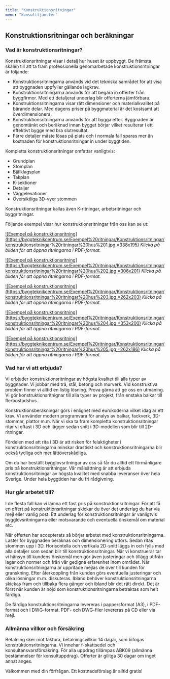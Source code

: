 ```yaml
---
title: "Konstruktionsritningar"
menu: "konsulttjänster"
---
```


## Konstruktionsritningar och beräkningar

### Vad är konstruktionsritningar?

Konstruktionsritningar visar i detalj hur huset är uppbyggt. De främsta skälen till att ta fram professionella genomarbetade konstruktionsritningar är följande:

* Konstruktionsritningarna används vid det tekniska samrådet för att visa att byggnaden uppfyller gällande lagkrav.
* Konstruktionsritningarna används för att begära in offerter från byggfirmor. Med ett detaljerat underlag blir offerterna jämförbara.
* Konstruktionsritningarna visar rätt dimensioner och materialkvalitet på bärande delar. Med dagens priser på byggmaterial är det kostsamt att överdimensionera.
* Konstruktionsritningarna används för att bygga efter. Byggnaden är genomtänkt och beräknad innan bygget börjar vilket resulterar i ett effektivt bygge med bra slutresultat.
* Färre detaljer måste lösas på plats och i normala fall sparas mer än kostnaden för konstruktionsritningar in under byggtiden.

Kompletta konstruktionsritningar omfattar vanligtvis:

* Grundplan
* Stomplan
* Bjälklagsplan
* Takplan
* K-sektioner
* Detaljer
* Väggelevationer
* Översiktliga 3D-vyer stommen

Konstruktionsritningar kallas även K-ritningar, arbetsritningar och byggritningar.

Följande exempel visar hur konstruktionsritningar från oss kan se ut:

[![Exempel på konstruktionsritning](https://byggteknikcentrum.se/Exempel%20ritningar/Konstruktionsritningar/konstruktionsritningar%20ritningar%20hus%201.jpg =338x195)](https://byggteknikcentrum.se/Exempel%20ritningar/Konstruktionsritningar/Konstruktionsritningar%20ritningar%20hus%201.pdf)
_Klicka på bilden för att öppna ritningarna i PDF-format._

[![Exempel på konstruktionsritning](https://byggteknikcentrum.se/Exempel%20ritningar/Konstruktionsritningar/konstruktionsritningar%20ritningar%20hus%202.jpg =306x201)](https://byggteknikcentrum.se/Exempel%20ritningar/Konstruktionsritningar/Konstruktionsritningar%20ritningar%20hus%202.pdf)
_Klicka på bilden för att öppna ritningarna i PDF-format._

[![Exempel på konstruktionsritning](https://byggteknikcentrum.se/Exempel%20ritningar/Konstruktionsritningar/konstruktionsritningar%20ritningar%20hus%203.jpg =262x203)](https://byggteknikcentrum.se/Exempel%20ritningar/Konstruktionsritningar/Konstruktionsritningar%20ritningar%20hus%203.pdf)
_Klicka på bilden för att öppna ritningarna i PDF-format._

[![Exempel på konstruktionsritning](https://byggteknikcentrum.se/Exempel%20ritningar/Konstruktionsritningar/konstruktionsritningar%20ritningar%20hus%204.jpg =353x200)](https://byggteknikcentrum.se/Exempel%20ritningar/Konstruktionsritningar/Konstruktionsritningar%20ritningar%20hus%204.pdf)
_Klicka på bilden för att öppna ritningarna i PDF-format._

[![Exempel på konstruktionsritning](https://byggteknikcentrum.se/Exempel%20ritningar/Konstruktionsritningar/konstruktionsritningar%20ritningar%20hus%205.jpg =262x186)](https://byggteknikcentrum.se/Exempel%20ritningar/Konstruktionsritningar/Konstruktionsritningar%20ritningar%20hus%205.pdf)
_Klicka på bilden för att öppna ritningarna i PDF-format._

### Vad har vi att erbjuda?

Vi erbjuder konstruktionsritningar av högsta kvalitet till alla typer av byggnader. Vi jobbar med trä, stål, betong och murverk. Vid konstruktiva problem finner vi alltid en listig lösning. Prova gärna att ge oss en utmaning. Vi gör konstruktionsritnignar till alla typer av projekt, från enstaka balkar till flerbostadshus.

Konstruktionsberäkningar görs i enlighet med eurokoderna vilket idag är ett krav. Vi använder modern programvara för analys av balkar, fackverk, 3D-stommar, plattor m.m. När vi ska ta fram kompletta konstruktionsritningar ritar vi oftast i 3D och lägger sedan snitt i 3D-modellen som blir till 2D-ritningar.

Fördelen med att rita i 3D är att risken för felaktigheter i konstruktionsritningarna minskar drastiskt och konstruktionsritningarna blir också tydliga och mer lättöverskådliga.

Om du har beställt bygglovsritningar av oss så får du alltid ett förmånligare pris på konstruktionsritningar. Vår målsättning är att erbjuda konstruktionsritningar av högsta kvalitet med snabba leveranser över hela Sverige. Under hela byggtiden har du fri rådgivning.

### Hur går arbetet till?

I de flesta fall kan vi lämna ett fast pris på konstruktionsritningar. För att få en offert på konstruktionsritningar skickar du över det underlag du har via mejl eller vanlig post. Ett underlag för konstruktionsritningar är vanligtvis bygglovsritningarna eller motsvarande och eventuella önskemål om material etc.

När offerten har accepterats så börjar arbetet med konstruktionsritningarna. Laster för byggnaden beräknas och dimensionering utförs. Sedan ritas stommen upp i 3D. Horisontella och vertikala 2D-snitt läggs in och fylls med alla detaljer som sedan blir till konstruktionsritningar. När vi konstruerar tar vi hänsyn till kundens önskemål men gör även justeringar och tillägg utifrån lagar och normer och från vår gedigna erfarenhet inom området. När konstruktionsritningarna är uppritade mejlas de över till kunden för granskning. Efter återkoppling från kunden görs eventuella justeringar och olika lösningar m.m. diskuteras. Ibland behöver konstruktionsritningarna skickas fram och tillbaka flera gånger och ibland blir det rätt direkt. Det är först när kunden är nöjd som konstruktionsritningarna betraktas som helt färdiga.

De färdiga konstruktionsritningarna levereras i pappersformat (A3), i PDF-format och i DWG-format. PDF- och DWG-filer levereras på CD eller via mejl.

### Allmänna villkor och försäkring

Betalning sker mot faktura, betalningsvillkor 14 dagar, som bifogas konstruktionsritningarna. Vi innehar f-skattsedel och konsultansvarsförsäkring. För alla uppdrag tillämpas ABK09 (allmänna bestämmelser för konsultuppdrag). Offerter är gilitga 30 dagar om inget annat anges.

Välkommen med din förfrågan. Ett kostnadsförslag är alltid gratis!